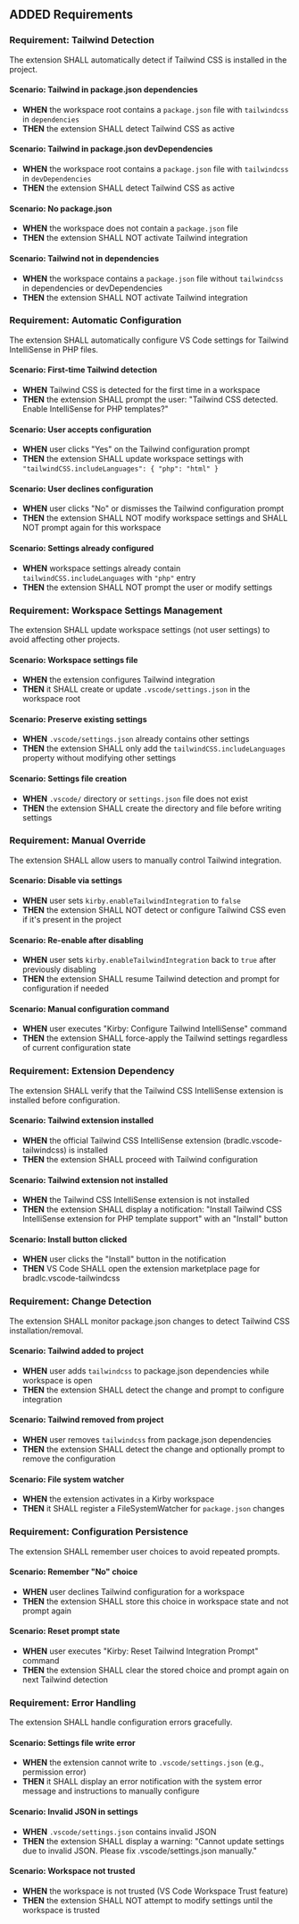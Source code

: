 ## ADDED Requirements

### Requirement: Tailwind Detection

The extension SHALL automatically detect if Tailwind CSS is installed in the project.

#### Scenario: Tailwind in package.json dependencies

- **WHEN** the workspace root contains a `package.json` file with `tailwindcss` in `dependencies`
- **THEN** the extension SHALL detect Tailwind CSS as active

#### Scenario: Tailwind in package.json devDependencies

- **WHEN** the workspace root contains a `package.json` file with `tailwindcss` in `devDependencies`
- **THEN** the extension SHALL detect Tailwind CSS as active

#### Scenario: No package.json

- **WHEN** the workspace does not contain a `package.json` file
- **THEN** the extension SHALL NOT activate Tailwind integration

#### Scenario: Tailwind not in dependencies

- **WHEN** the workspace contains a `package.json` file without `tailwindcss` in dependencies or devDependencies
- **THEN** the extension SHALL NOT activate Tailwind integration

### Requirement: Automatic Configuration

The extension SHALL automatically configure VS Code settings for Tailwind IntelliSense in PHP files.

#### Scenario: First-time Tailwind detection

- **WHEN** Tailwind CSS is detected for the first time in a workspace
- **THEN** the extension SHALL prompt the user: "Tailwind CSS detected. Enable IntelliSense for PHP templates?"

#### Scenario: User accepts configuration

- **WHEN** user clicks "Yes" on the Tailwind configuration prompt
- **THEN** the extension SHALL update workspace settings with `"tailwindCSS.includeLanguages": { "php": "html" }`

#### Scenario: User declines configuration

- **WHEN** user clicks "No" or dismisses the Tailwind configuration prompt
- **THEN** the extension SHALL NOT modify workspace settings and SHALL NOT prompt again for this workspace

#### Scenario: Settings already configured

- **WHEN** workspace settings already contain `tailwindCSS.includeLanguages` with `"php"` entry
- **THEN** the extension SHALL NOT prompt the user or modify settings

### Requirement: Workspace Settings Management

The extension SHALL update workspace settings (not user settings) to avoid affecting other projects.

#### Scenario: Workspace settings file

- **WHEN** the extension configures Tailwind integration
- **THEN** it SHALL create or update `.vscode/settings.json` in the workspace root

#### Scenario: Preserve existing settings

- **WHEN** `.vscode/settings.json` already contains other settings
- **THEN** the extension SHALL only add the `tailwindCSS.includeLanguages` property without modifying other settings

#### Scenario: Settings file creation

- **WHEN** `.vscode/` directory or `settings.json` file does not exist
- **THEN** the extension SHALL create the directory and file before writing settings

### Requirement: Manual Override

The extension SHALL allow users to manually control Tailwind integration.

#### Scenario: Disable via settings

- **WHEN** user sets `kirby.enableTailwindIntegration` to `false`
- **THEN** the extension SHALL NOT detect or configure Tailwind CSS even if it's present in the project

#### Scenario: Re-enable after disabling

- **WHEN** user sets `kirby.enableTailwindIntegration` back to `true` after previously disabling
- **THEN** the extension SHALL resume Tailwind detection and prompt for configuration if needed

#### Scenario: Manual configuration command

- **WHEN** user executes "Kirby: Configure Tailwind IntelliSense" command
- **THEN** the extension SHALL force-apply the Tailwind settings regardless of current configuration state

### Requirement: Extension Dependency

The extension SHALL verify that the Tailwind CSS IntelliSense extension is installed before configuration.

#### Scenario: Tailwind extension installed

- **WHEN** the official Tailwind CSS IntelliSense extension (bradlc.vscode-tailwindcss) is installed
- **THEN** the extension SHALL proceed with Tailwind configuration

#### Scenario: Tailwind extension not installed

- **WHEN** the Tailwind CSS IntelliSense extension is not installed
- **THEN** the extension SHALL display a notification: "Install Tailwind CSS IntelliSense extension for PHP template support" with an "Install" button

#### Scenario: Install button clicked

- **WHEN** user clicks the "Install" button in the notification
- **THEN** VS Code SHALL open the extension marketplace page for bradlc.vscode-tailwindcss

### Requirement: Change Detection

The extension SHALL monitor package.json changes to detect Tailwind CSS installation/removal.

#### Scenario: Tailwind added to project

- **WHEN** user adds `tailwindcss` to package.json dependencies while workspace is open
- **THEN** the extension SHALL detect the change and prompt to configure integration

#### Scenario: Tailwind removed from project

- **WHEN** user removes `tailwindcss` from package.json dependencies
- **THEN** the extension SHALL detect the change and optionally prompt to remove the configuration

#### Scenario: File system watcher

- **WHEN** the extension activates in a Kirby workspace
- **THEN** it SHALL register a FileSystemWatcher for `package.json` changes

### Requirement: Configuration Persistence

The extension SHALL remember user choices to avoid repeated prompts.

#### Scenario: Remember "No" choice

- **WHEN** user declines Tailwind configuration for a workspace
- **THEN** the extension SHALL store this choice in workspace state and not prompt again

#### Scenario: Reset prompt state

- **WHEN** user executes "Kirby: Reset Tailwind Integration Prompt" command
- **THEN** the extension SHALL clear the stored choice and prompt again on next Tailwind detection

### Requirement: Error Handling

The extension SHALL handle configuration errors gracefully.

#### Scenario: Settings file write error

- **WHEN** the extension cannot write to `.vscode/settings.json` (e.g., permission error)
- **THEN** it SHALL display an error notification with the system error message and instructions to manually configure

#### Scenario: Invalid JSON in settings

- **WHEN** `.vscode/settings.json` contains invalid JSON
- **THEN** the extension SHALL display a warning: "Cannot update settings due to invalid JSON. Please fix .vscode/settings.json manually."

#### Scenario: Workspace not trusted

- **WHEN** the workspace is not trusted (VS Code Workspace Trust feature)
- **THEN** the extension SHALL NOT attempt to modify settings until the workspace is trusted
